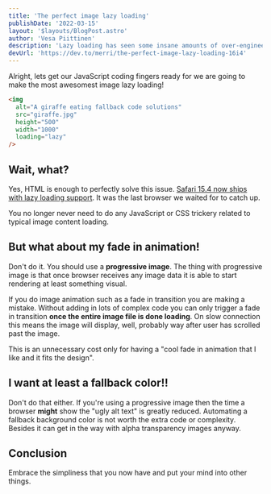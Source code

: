 ```yaml
---
title: 'The perfect image lazy loading'
publishDate: '2022-03-15'
layout: '$layouts/BlogPost.astro'
author: 'Vesa Piittinen'
description: 'Lazy loading has seen some insane amounts of over-engineering around it in the past few years.'
devUrl: 'https://dev.to/merri/the-perfect-image-lazy-loading-16i4'
---
```


Alright, lets get our JavaScript coding fingers ready for we are going to make the most awesomest image lazy loading!

```html
<img
  alt="A giraffe eating fallback code solutions"
  src="giraffe.jpg"
  height="500"
  width="1000"
  loading="lazy"
/>
```

## Wait, what?

Yes, HTML is enough to perfectly solve this issue. [Safari 15.4 now ships with lazy loading support](https://webkit.org/blog/12445/new-webkit-features-in-safari-15-4/). It was the last browser we waited for to catch up.

You no longer never need to do any JavaScript or CSS trickery related to typical image content loading.

## But what about my fade in animation!

Don't do it. You should use a **progressive image**. The thing with progressive image is that once browser receives any image data it is able to start rendering at least something visual.

If you do image animation such as a fade in transition you are making a mistake. Without adding in lots of complex code you can only trigger a fade in transition **once the entire image file is done loading**. On slow connection this means the image will display, well, probably way after user has scrolled past the image.

This is an unnecessary cost only for having a "cool fade in animation that I like and it fits the design".

## I want at least a fallback color!!

Don't do that either. If you're using a progressive image then the time a browser **might** show the "ugly alt text" is greatly reduced. Automating a fallback background color is not worth the extra code or complexity. Besides it can get in the way with alpha transparency images anyway.

## Conclusion

Embrace the simpliness that you now have and put your mind into other things.
